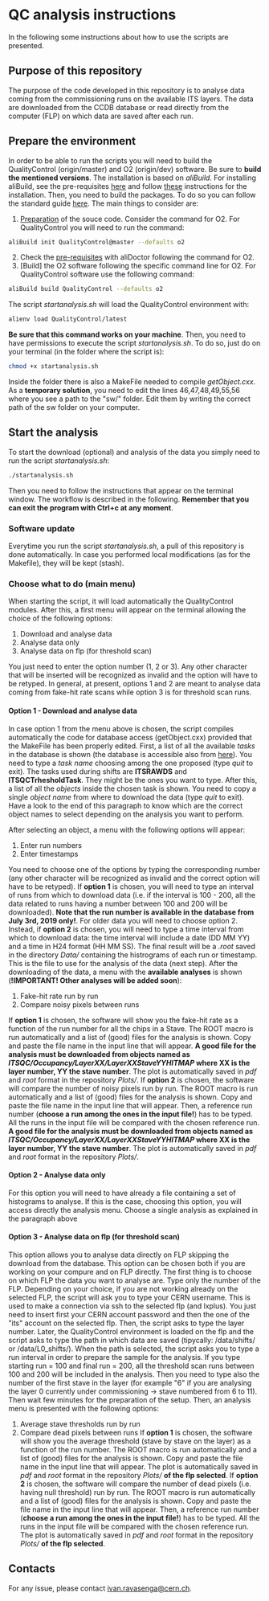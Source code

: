 # QC analysis instructions
In the following some instructions about how to use the scripts are presented. 

## Purpose of this repository
The purpose of the code developed in this repository is to analyse data coming from the commissioning runs on the available ITS layers. The data are downloaded from the CCDB database or read directly from the computer (FLP) on which data are saved after each run. 

## Prepare the environment
In order to be able to run the scripts you will need to build the QualityControl (origin/master) and O2 (origin/dev) software. Be sure to **build the mentioned versions**. The installation is based on *aliBuild*. For installing aliBuild, see the pre-requisites [here](https://alice-doc.github.io/alice-analysis-tutorial/building/custom.html#prerequisites) and follow [these](https://alice-doc.github.io/alice-analysis-tutorial/building/custom.html#get-or-upgrade-alibuild) instructions for the installation. Then, you need to build the packages. To do so you can follow the standard guide [here](https://alice-doc.github.io/alice-analysis-tutorial/building/build.html#%F0%9F%9B%A0-build-the-packages). The main things to consider are:
1. [Preparation](https://alice-doc.github.io/alice-analysis-tutorial/building/build.html#prepare-your-source-code) of the souce code. Consider the command for O2. For QualityControl you will need to run the command: 
```bash
aliBuild init QualityControl@master --defaults o2
```
2. Check the [pre-requisites](https://alice-doc.github.io/alice-analysis-tutorial/building/build.html#check-your-prerequisites-skip-if-using-alidock) with aliDoctor following the command for O2. 
3. [Build] the O2 software following the specific command line for O2. For QualityControl software use the following command:
```bash
aliBuild build QualityControl --defaults o2
```
The script *startanalysis.sh* will load the QualityControl environment with:
```bash
alienv load QualityControl/latest
```
**Be sure that this command works on your machine**. Then, you need to have permissions to execute the script *startanalysis.sh*. To do so, just do on your terminal (in the folder where the script is):
```bash
chmod +x startanalysis.sh
```
Inside the folder there is also a MakeFile needed to compile *getObject.cxx*. As a **temporary solution**, you need to edit the lines 46,47,48,49,55,56 where you see a path to the "sw/" folder. Edit them by writing the correct path of the sw folder on your computer. 

## Start the analysis
To start the download (optional) and analysis of the data you simply need to run the script *startanalysis.sh*:
```bash
./startanalysis.sh
```
Then you need to follow the instructions that appear on the terminal window. The workflow is described in the following. **Remember that you can exit the program with Ctrl+c at any moment**. 

### Software update
Everytime you run the script *startanalysis.sh*, a pull of this repository is done automatically. In case you performed local modifications (as for the Makefile), they will be kept (stash).

### Choose what to do (main menu)
When starting the script, it will load automatically the QualityControl modules. After this, a first menu will appear on the terminal allowing the choice of the following options:
1. Download and analyse data
2. Analyse data only
3. Analyse data on flp (for threshold scan)

You just need to enter the option number (1, 2 or 3). Any other character that will be inserted will be recognized as invalid and the option will have to be retyped. In general, at present, options 1 and 2 are meant to analyse data coming from fake-hit rate scans while option 3 is for threshold scan runs. 
#### Option 1 - Download and analyse data
In case option 1 from the menu above is chosen, the script compiles automatically the code for database access (getObject.cxx) provided that the MakeFile has been properly edited. First, a list of all the available *tasks* in the database is shown (the database is accessible also from [here](http://ccdb-test.cern.ch:8080/browse/)). You need to type a *task name* choosing among the one proposed (type *quit* to exit). The tasks used during shifts are **ITSRAWDS** and **ITSQCTrhesholdTask**. They might be the ones you want to type. 
After this, a list of all the *objects* inside the chosen task is shown. You need to copy a single *object name* from where to download the data (type *quit* to exit). Have a look to the end of this paragraph to know which are the correct object names to select depending on the analysis you want to perform. 

After selecting an object, a menu with the following options will appear:
1. Enter run numbers
2. Enter timestamps

You need to choose one of the options by typing the corresponding number (any other character will be recognized as invalid and the correct option will have to be retyped).
If **option 1** is chosen, you will need to type an interval of runs from which to download data (i.e. if the interval is 100 - 200, all the data related to runs having a number between 100 and 200 will be downloaded). **Note that the run number is available in the database from July 3rd, 2019 only!**. For older data you will need to choose option 2.  
Instead, if **option 2** is chosen, you will need to type a time interval from which to download data: the time interval will include a date (DD MM YY) and a time in H24 format (HH MM SS). 
The final result will be a *.root* saved in the directory *Data/* containing the histrograms of each run or timestamp. This is the file to use for the analysis of the data (next step). 
After the downloading of the data, a menu with the **available analyses** is shown (**!IMPORTANT! Other analyses will be added soon**):
1. Fake-hit rate run by run
2. Compare noisy pixels between runs

If **option 1** is chosen, the software will show you the fake-hit rate as a function of the run number for all the chips in a Stave. The ROOT macro is run automatically and a list of (good) files for the analysis is shown. Copy and paste the file name in the input line that will appear. **A good file for the analysis must be downloaded from objects named as *ITSQC/Occupancy/LayerXX/LayerXXStaveYYHITMAP* where XX is the layer number, YY the stave number**. The plot is automatically saved in *pdf* and *root* format in the repository *Plots/*. 
If **option 2** is chosen, the software will compare the number of noisy pixels run by run. The ROOT macro is run automatically and a list of (good) files for the analysis is shown. Copy and paste the file name in the input line that will appear. Then, a reference run number (**choose a run among the ones in the input file!**) has to be typed. All the runs in the input file will be compared with the chosen reference run. **A good file for the analysis must be downloaded from objects named as *ITSQC/Occupancy/LayerXX/LayerXXStaveYYHITMAP* where XX is the layer number, YY the stave number**. The plot is automatically saved in *pdf* and *root* format in the repository *Plots/*. 

#### Option 2 - Analyse data only
For this option you will need to have already a file containing a set of histograms to analyse. If this is the case, choosing this option, you will access directly the analysis menu. Choose a single analysis as explained in the paragraph above

#### Option 3 - Analyse data on flp (for threshold scan) 
This option allows you to analyse data directly on FLP skipping the download from the database. This option can be chosen both if you are working on your compure and on FLP directly. The first thing is to choose on which FLP the data you want to analyse are. Type only the number of the FLP. Depending on your choice, if you are not working already on the selected FLP, the script will ask you to type your CERN username. This is used to make a connection via ssh to the selected flp (and lxplus). You just need to insert first your CERN account password and then the one of the "its" account on the selected flp. 
Then, the script asks to type the layer number.
Later, the QualityControl environment is loaded on the flp and the script asks to type the path in which data are saved (tipycally: /data/shifts/ or /data/L0_shifts/). When the path is selected, the script asks you to type a run interval in order to prepare the sample for the analysis. If you type starting run = 100 and final run = 200, all the threshold scan runs between 100 and 200 will be included in the analysis. Then you need to type also the number of the first stave in the layer (for example "6" if you are analysing the layer 0 currently under commissioning -> stave numbered from 6 to 11). Then wait few minutes for the preparation of the setup.
Then, an analysis menu is presented with the following options:
1. Average stave thresholds run by run
2. Compare dead pixels between runs
If **option 1** is chosen, the software will show you the average threshold (stave by stave on the layer) as a function of the run number. The ROOT macro is run automatically and a list of (good) files for the analysis is shown. Copy and paste the file name in the input line that will appear. The plot is automatically saved in *pdf* and *root* format in the repository *Plots/* **of the flp selected**. 
If **option 2** is chosen, the software will compare the number of dead pixels (i.e. having null threshold) run by run. The ROOT macro is run automatically and a list of (good) files for the analysis is shown. Copy and paste the file name in the input line that will appear. Then, a reference run number (**choose a run among the ones in the input file!**) has to be typed. All the runs in the input file will be compared with the chosen reference run. The plot is automatically saved in *pdf* and *root* format in the repository *Plots/* **of the flp selected**. 

## Contacts
For any issue, please contact <ivan.ravasenga@cern.ch>.
